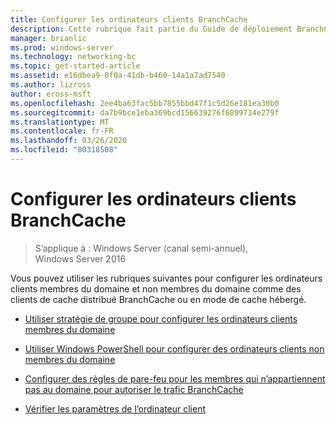 ```yaml
---
title: Configurer les ordinateurs clients BranchCache
description: Cette rubrique fait partie du Guide de déploiement BranchCache pour Windows Server 2016, qui montre comment déployer BranchCache en mode de cache distribué et hébergé pour optimiser l’utilisation de la bande passante WAN dans les filiales.
manager: brianlic
ms.prod: windows-server
ms.technology: networking-bc
ms.topic: get-started-article
ms.assetid: e16dbea9-0f0a-41db-b460-14a1a7ad7540
ms.author: lizross
author: eross-msft
ms.openlocfilehash: 2ee4ba63fac5bb7855bbd47f1c5d26e181ea30b0
ms.sourcegitcommit: da7b9bce1eba369bcd156639276f6899714e279f
ms.translationtype: MT
ms.contentlocale: fr-FR
ms.lasthandoff: 03/26/2020
ms.locfileid: "80318508"
---
```

# <a name="configure-branchcache-client-computers"></a>Configurer les ordinateurs clients BranchCache

>S’applique à : Windows Server (canal semi-annuel), Windows Server 2016

Vous pouvez utiliser les rubriques suivantes pour configurer les ordinateurs clients membres du domaine et non membres du domaine comme des clients de cache distribué BranchCache ou en mode de cache hébergé.  
  
-   [Utiliser stratégie de groupe pour configurer les ordinateurs clients membres du domaine](../../branchcache/deploy/Use-Group-Policy-to-Configure-Domain-Member-Client-Computers.md)  
  
-   [Utiliser Windows PowerShell pour configurer des ordinateurs clients non membres du domaine](../../branchcache/deploy/Use-Windows-PowerShell-to-Configure-Non-Domain-Member-Client-Computers.md)  
  
-   [Configurer des règles de pare-feu pour les membres qui n’appartiennent pas au domaine pour autoriser le trafic BranchCache](../../branchcache/deploy/Configure-Firewall-Rules-for-Non-Domain-Members-to-Allow-BranchCache-Traffic.md)  
  
-   [Vérifier les paramètres de l’ordinateur client](../../branchcache/deploy/Verify-Client-Computer-Settings.md)  
  


